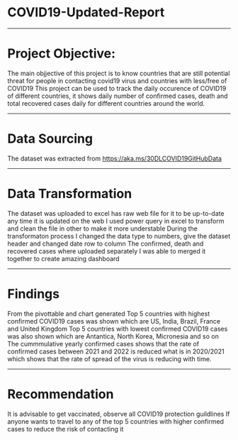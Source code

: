 # COVID19-Updated-Report

----
# Project Objective:
The main objjective of this project is to know countries that are still potential threat for people in contacting covid19 virus and countries with less/free of COVID19
This project can be used to track the daily occurence of COVID19 of different countries, it shows daily number of confirmed cases, death and total recovered cases daily for different countries around the world.

----
# Data Sourcing 
The dataset was extracted from https://aka.ms/30DLCOVID19GitHubData

----
# Data Transformation 
The dataset was uploaded to excel has raw web file for it to be up-to-date any time it is updated on the web
I used power query in excel to transform and clean the file in other to make it more understable
During the transformaton process I changed the data type to numbers, give the dataset header and changed date row to column 
The confirmed, death and recovered cases where uploaded separately I was able to merged it together to create amazing dashboard

----
# Findings 
From the pivottable and chart generated
Top 5 countries with highest confirmed COVID19 cases was shown which are US, India, Brazil, France and United Kingdom
Top 5 countries with lowest confirmed COVID19 cases was also shown which are  Antantica, North Korea, Micronesia and so on
The cummmulative yearly confirmed cases shows that the rate of confirmed cases between 2021 and 2022 is reduced what is in 2020/2021 which shows that the rate of spread  of the virus is reducing with time.

----
# Recommendation
It is advisable to get vaccinated, observe all COVID19 protection guildlines If anyone wants to travel to any of the top 5 countries with higher confirmed cases to reduce the risk of contacting it

